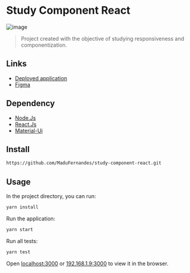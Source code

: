 # Study Component React

![image](https://user-images.githubusercontent.com/49164290/114949101-af2f7180-9e26-11eb-949a-8b9eec34095c.png)

> Project created with the objective of studying responsiveness and componentization.

## Links

- [Deployed application](https://react-account-component456e0d.netlify.app/)
- [Figma](https://www.figma.com/file/6rDTOenYb5yrEIKvDplkQ9/Study-React?node-id=0%3A1)

## Dependency

- [Node.Js](https://nodejs.org/en/)
- [React.Js](https://reactjs.org/)
- [Material-Ui](https://material-ui.com/)

## Install

```sh
https://github.com/MaduFernandes/study-component-react.git
```

## Usage

In the project directory, you can run:

```sh
yarn install
```

Run the application:

```sh
yarn start
```

Run all tests:

```sh
yarn test
```

Open [localhost:3000](http://localhost:3000) or [192.168.1.9:3000](http://192.168.1.9:3000) to view it in the browser.
